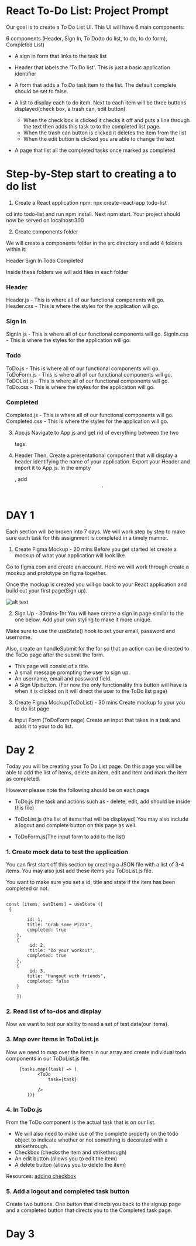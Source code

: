 
# React To-Do List: Project Prompt
Our goal is to create a To Do List UI. This UI will have 6 main components:

6 components (Header, Sign In, To Do(to do list, to do, to do form), Completed List)

- A sign in form that links to the task list 

- Header that labels the 'To Do list'. This is just a basic application identifier

- A form that adds a To Do task item to the list. The default complete should be set to false.

- A list to display each to do item. Next to each item will be three buttons displayed(check box, a trash can, edit button). 
    - When the check box is clicked it checks it off and puts a line through the text then adds this task to to the completed list page. 
    - When the trash can button is clicked it deletes the item from the list
    - When the edit button is clicked you are able to change the text

- A page that list all the completed tasks once marked as completed


# Step-by-Step start to creating a to do list

1. Create a React application
npm: npx create-react-app todo-list

cd into todo-list and run npm install. Next npm start. Your project should now be served on localhost:300

2. Create components folder

We will create a components folder in the src directory and add 4 folders within it:

Header
Sign In
Todo
Completed

Inside these folders we will add  files in each folder


### Header
Header.js - This is where all of our functional components will go.
Header.css - This is where the styles for the application will go.
### Sign In
SignIn.js - This is where all of our functional components will go.
SignIn.css - This is where the styles for the application will go.

### Todo 
ToDo.js - This is where all of our functional components will go.
ToDoForm.js - This is where all of our functional components will go.
ToDOList.js - This is where all of our functional components will go.
ToDo.css - This is where the styles for the application will go.

### Completed
Completed.js - This is where all of our functional components will go.
Completed.css - This is where the styles for the application will go.

3. App.js
Navigate to App.js and get rid of everything between the two <div> tags. 

4. Header
Then, Create a presentational component that will display a header identifying the name of your application. Export your Header and import it to App.js. In the empty <div>, add <Header />.

# DAY 1 

Each section will be broken into 7 days. We will work step by step to make sure each task for this assignment is completed in a timely manner. 


1. Create Figma Mockup - 20 mins
Before you get started let create a mockup of what your application will look like. 

Go to figma.com and create an account. Here we will work through create a mockup and prototype on figma together. 

Once the mockup is created you will go back to your React application and build out your first page(Sign up). 


![alt text](assets/signup.png.png)


2. Sign Up - 30mins-1hr
You will have create a sign in page similar to the one below. Add your own styling to make it more unique. 

Make sure to use the useState() hook to set your email, password and username. 

Also, create an handleSubmit for the for so that an action can be directed to the ToDo page after the submit the form. 

- This page will consist of a title.
- A small message prompting the user to sign up.
- An username, email and password field. 
- A Sign Up button. (For now the only functionality this button will have is when it is clicked on it will direct the user to the ToDo list page)


3. Create Figma Mockup(ToDoList) - 30 mins
Create mockup fo your you to do list page 


4. Input Form (ToDoForm page)
Create an input that takes in a task and adds it to your to do list. 


# Day 2

Today you will be creating your To Do List page. 
On this page you will be able to add the list of items, 
delete an item, edit and item and mark the item as completed. 

However please note the following should be on each page 

- ToDo.js (the task and actions such as - delete, edit, add should be inside this file) 


- ToDoList.js (the list of items that will be displayed) You may also include a logout and complete button on this page as well. 

- ToDoForm.js(The input form to add to the list)



### 1. Create mock data to test the application

You can first start off this section by creating a JSON file with a list of 3-4 items. You may also just add these items you ToDoList.js file. 

You want to make sure you set a id, title and state if the item has been completed or not. 

```

const [items, setItems] = useState ([
 {

        id: 1,
        title: "Grab some Pizza",
        completed: true
    },
    {
         id: 2,
         title: "Do your workout",
        completed: true
    },
    {
         id: 3,
        title: "Hangout with friends",
        completed: false
    }

    ])
```


### 2. Read list of to-dos and display

Now we want to test our ability to read a set of test data(our items). 

### 3. Map over items in ToDoList.js
Now we need to map over the items in our array and create individual todo components in our ToDoList.js file. 


```
     {tasks.map((task) => (
            <ToDo
                task={task}

            />
        ))}
```

### 4. In ToDo.js 
 From the ToDo component is the actual task that is on our list. 
  - We will also need to make use of the complete property on the todo object to indicate whether or not something is decorated with a strikethrough. 
  - Checkbox (checks the item and strikethrough)
  - An edit button (allows you to edit the item)
  - A delete button (allows you to delete the item)

Resources: [adding checkbox](https://contactmentor.com/checkbox-list-react-js-example/?expand_article=1)


### 5. Add a logout and completed task button

Create two buttons. One button that directs you back to the signup page and a completed button that directs you to the Completed task page. 



# Day 3